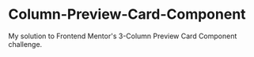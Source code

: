 # Column-Preview-Card-Component
My solution to Frontend Mentor's 3-Column Preview Card Component challenge.
